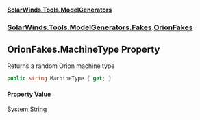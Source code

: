 #### [SolarWinds.Tools.ModelGenerators](index.md 'index')
### [SolarWinds.Tools.ModelGenerators.Fakes](index.md#SolarWinds.Tools.ModelGenerators.Fakes 'SolarWinds.Tools.ModelGenerators.Fakes').[OrionFakes](OrionFakes.md 'SolarWinds.Tools.ModelGenerators.Fakes.OrionFakes')

## OrionFakes.MachineType Property

Returns a random Orion machine type

```csharp
public string MachineType { get; }
```

#### Property Value
[System.String](https://docs.microsoft.com/en-us/dotnet/api/System.String 'System.String')